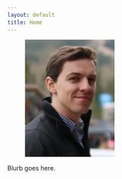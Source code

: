 ```yaml
---
layout: default
title: Home
---
```

<figure class="insetLeft">
<img src="img/portrait.png" alt="Patrick">
</figure>
Blurb goes here.
